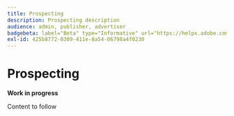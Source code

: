 ```yaml
---
title: Prospecting
description: Prospecting description
audience: admin, publisher, advertiser
badgebeta: label="Beta" type="Informative" url="https://helpx.adobe.com/legal/product-descriptions/real-time-customer-data-platform-b2b-edition-prime-and-ultimate-packages.html newtab=true"
exl-id: 425b8772-0309-411e-8a54-06798a4f0230
---
```

# Prospecting

**Work in progress**

Content to follow
